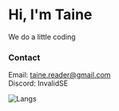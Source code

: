 # Hi, I'm Taine

We do a little coding


### Contact
Email: taine.reader@gmail.com\
Discord: InvalidSE 

![Langs](https://github-readme-stats.vercel.app/api/top-langs/?username=InvalidSE&layout=compact&theme=radical)

